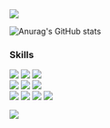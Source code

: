 <!--
**cyjadela/cyjadela** is a ✨ _special_ ✨ repository because its `README.md` (this file) appears on your GitHub profile.

Here are some ideas to get you started:

- 🔭 I’m currently working on ...
- 🌱 I’m currently learning ...
- 👯 I’m looking to collaborate on ...
- 🤔 I’m looking for help with ...
- 💬 Ask me about ...
- 📫 How to reach me: ...
- 😄 Pronouns: ...
- ⚡ Fun fact: ...
-->



<img src="https://capsule-render.vercel.app/api?type=waving&color=FFCC33&height=100&section=header&text=&fontSize=40" />

![Anurag's GitHub stats](https://github-readme-stats.vercel.app/api?username=cyjadela&show_icons=true&title_color=FFCC33&icon_color=FFCC33)

<h3>Skills</h3>
<p>
   <img src="https://img.shields.io/badge/Kotlin-7F52FF?style=flat&logo=Kotlin&logoColor=white"/>
   <img src="https://img.shields.io/badge/Android-3DDC84?style=flat&logo=Android&logoColor=white"/>
   <img src="https://img.shields.io/badge/Android Studio-3DDC84?style=flat&logo=Android Studio&logoColor=white"/>
   
   <br>
   <img src="https://img.shields.io/badge/Swift-F05138?style=flat&logo=Swift&logoColor=white"/>
   <img src="https://img.shields.io/badge/iOS-000000?style=flat&logo=Apple&logoColor=white"/>
   <img src="https://img.shields.io/badge/Xcode-147EFB?style=flat&logo=Xcode&logoColor=white"/>
   
   <br>
   <img src="https://img.shields.io/badge/Java-007396?style=flat&logo=Java&logoColor=white"/>
   <img src="https://img.shields.io/badge/Spring Boot-6DB33F?style=flat&logo=Spring Boot&logoColor=white"/>
   <img src="https://img.shields.io/badge/MySQL-4479A1?style=flat&logo=MySQL&logoColor=white"/>
   <img src="https://img.shields.io/badge/VS Code-007ACC?style=flat&logo=Visual Studio Code&logoColor=white"/>
</p>

<img src="https://capsule-render.vercel.app/api?type=waving&color=FFCC33&height=100&section=footer&text=&fontSize=40" />
